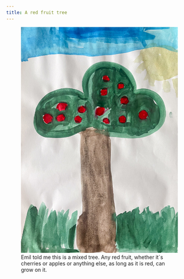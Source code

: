 ```yaml
---
title: A red fruit tree
---
```

<figure>
<img src="/img/emil-drawing/IMG_5516.jpg" alt="A watercolor drawing of a green tree with red fruit dots. ">
<figcaption>Emil told me this is a mixed tree. Any red fruit, whether it´s cherries or apples or anything else, as long as it is red, can grow on it.</figcaption>
</figure>